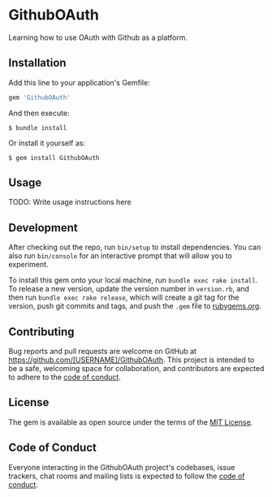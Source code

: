 # GithubOAuth

Learning how to use OAuth with Github as a platform.

## Installation

Add this line to your application's Gemfile:

```ruby
gem 'GithubOAuth'
```

And then execute:

    $ bundle install

Or install it yourself as:

    $ gem install GithubOAuth

## Usage

TODO: Write usage instructions here

## Development

After checking out the repo, run `bin/setup` to install dependencies. You can also run `bin/console` for an interactive prompt that will allow you to experiment.

To install this gem onto your local machine, run `bundle exec rake install`. To release a new version, update the version number in `version.rb`, and then run `bundle exec rake release`, which will create a git tag for the version, push git commits and tags, and push the `.gem` file to [rubygems.org](https://rubygems.org).

## Contributing

Bug reports and pull requests are welcome on GitHub at https://github.com/[USERNAME]/GithubOAuth. This project is intended to be a safe, welcoming space for collaboration, and contributors are expected to adhere to the [code of conduct](https://github.com/[USERNAME]/GithubOAuth/blob/master/CODE_OF_CONDUCT.md).


## License

The gem is available as open source under the terms of the [MIT License](https://opensource.org/licenses/MIT).

## Code of Conduct

Everyone interacting in the GithubOAuth project's codebases, issue trackers, chat rooms and mailing lists is expected to follow the [code of conduct](https://github.com/[USERNAME]/GithubOAuth/blob/master/CODE_OF_CONDUCT.md).
